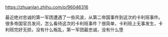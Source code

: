 https://zhuanlan.zhihu.com/p/96046316

最近绝对忠诚的第一军团遭遇了一些风波，从第二帝国事件到这次的卡利班事件。很多帝国官员发问，怎么看待这次的卡利班事件？很简单，卡利班上无事发生，卡利班完好无损，没有什么叛乱，第一军团最忠诚，没有什么堕
